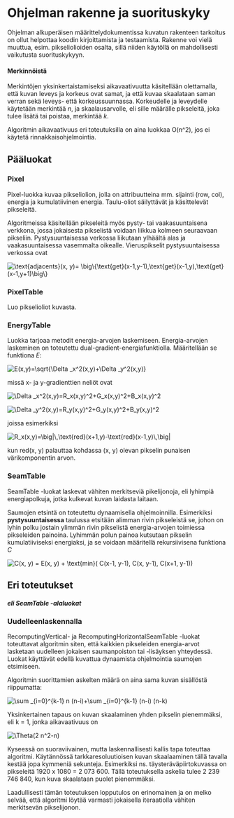 # Ohjelman rakenne ja suorituskyky

Ohjelman alkuperäisen määrittelydokumentissa kuvatun rakenteen tarkoitus on ollut helpottaa koodin kirjoittamista ja testaamista. Rakenne voi vielä muuttua, esim. pikseliolioiden osalta, sillä niiden käytöllä on mahdollisesti vaikutusta suorituskykyyn.

#### Merkinnöistä

Merkintöjen yksinkertaistamiseksi aikavaativuutta käsitellään olettamalla, että kuvan leveys ja korkeus ovat samat, ja että kuvaa skaalataan saman verran sekä leveys- että korkeussuunnassa. Korkeudelle ja leveydelle käytetään merkintää _n_, ja skaalausarvolle, eli sille määrälle pikseleitä, joka tulee lisätä tai poistaa, merkintää _k_.

Algoritmin aikavaativuus eri toteutuksilla on aina luokkaa O(n^2), jos ei käytetä rinnakkaisohjelmointia.

## Pääluokat

### Pixel

Pixel-luokka kuvaa pikseliolion, jolla on attribuutteina mm. sijainti (row, col), energia ja kumulatiivinen energia. Taulu-oliot säilyttävät ja käsittelevät pikseleitä.

Algoritmeissa käsitellään pikseleitä myös pysty- tai vaakasuuntaisena verkkona, jossa jokaisesta pikselistä voidaan liikkua kolmeen seuraavaan pikseliin. Pystysuuntaisessa verkossa liikutaan ylhäältä alas ja vaakasuuntaisessa vasemmalta oikealle. Vieruspikselit pystysuuntaisessa verkossa ovat

<img src="https://latex.codecogs.com/svg.latex?\text{adjacents}(x,&space;y)=&space;\big\{\text{get}(x-1,y-1),\text{get}(x-1,y),\text{get}(x-1,y&plus;1)\big\}" title="\text{adjacents}(x, y)= \big\{\text{get}(x-1,y-1),\text{get}(x-1,y),\text{get}(x-1,y+1)\big\}" /></br>

### PixelTable

Luo pikselioliot kuvasta.

### EnergyTable

Luokka tarjoaa metodit energia-arvojen laskemiseen. Energia-arvojen laskeminen on toteutettu dual-gradient-energiafunktiolla. Määritellään se funktiona _E_:

<img src="https://latex.codecogs.com/svg.latex?E(x,y)=\sqrt{\Delta&space;_x^2(x,y)&plus;\Delta&space;_y^2(x,y)}" title="E(x,y)=\sqrt{\Delta _x^2(x,y)+\Delta _y^2(x,y)}" /></br>

missä x- ja y-gradienttien neliöt ovat

<img src="https://latex.codecogs.com/svg.latex?\Delta&space;_x^2(x,y)=R_x(x,y)^2&plus;G_x(x,y)^2&plus;B_x(x,y)^2" title="\Delta _x^2(x,y)=R_x(x,y)^2+G_x(x,y)^2+B_x(x,y)^2" /></br>

<img src="https://latex.codecogs.com/svg.latex?\Delta&space;_y^2(x,y)=R_y(x,y)^2&plus;G_y(x,y)^2&plus;B_y(x,y)^2" title="\Delta _y^2(x,y)=R_y(x,y)^2+G_y(x,y)^2+B_y(x,y)^2" /></br>

joissa esimerkiksi

<img src="https://latex.codecogs.com/svg.latex?R_x(x,y)=\big|\,\text{red}(x&plus;1,y)-\text{red}(x-1,y)\,\big|" title="R_x(x,y)=\big|\,\text{red}(x+1,y)-\text{red}(x-1,y)\,\big|" /></br>

kun red(x, y) palauttaa kohdassa (x, y) olevan pikselin punaisen värikomponentin arvon.

### SeamTable

SeamTable -luokat laskevat vähiten merkitseviä pikelijonoja, eli lyhimpiä energiapolkuja, jotka kulkevat kuvan laidasta laitaan.

Saumojen etsintä on toteutettu dynaamisella ohjelmoinnilla. Esimerkiksi **pystysuuntaisessa** taulussa etsitään alimman rivin pikseleistä se, johon on lyhin polku jostain ylimmän rivin pikselistä energia-arvojen toimiessa pikseleiden painoina. Lyhimmän polun painoa kutsutaan pikselin kumulatiiviseksi energiaksi, ja se voidaan määritellä rekursiivisena funktiona _C_

<img src="https://latex.codecogs.com/svg.latex?C(x,&space;y)&space;=&space;E(x,&space;y)&space;&plus;&space;\text{min}(&space;C(x-1,&space;y-1),&space;C(x,&space;y-1),&space;C(x&plus;1,&space;y-1))" title="C(x, y) = E(x, y) + \text{min}( C(x-1, y-1), C(x, y-1), C(x+1, y-1))" /></br>  

## Eri toteutukset

#### _eli SeamTable -alaluokat_

### Uudelleenlaskennalla

RecomputingVertical- ja RecomputingHorizontalSeamTable -luokat toteuttavat algoritmin siten, että kaikkien pikseleiden energia-arvot lasketaan uudelleen jokaisen saumanpoiston tai -lisäyksen yhteydessä. Luokat käyttävät edellä kuvattua dynaamista ohjelmointia saumojen etsimiseen.

Algoritmin suorittamien askelten määrä on aina sama kuvan sisällöstä riippumatta:

<img src="https://latex.codecogs.com/svg.latex?\sum&space;_{i=0}^{k-1}&space;n&space;(n-i)&plus;\sum&space;_{i=0}^{k-1}&space;(n-i)&space;(n-k)" title="\sum _{i=0}^{k-1} n (n-i)+\sum _{i=0}^{k-1} (n-i) (n-k)" /></br>

Yksinkertainen tapaus on kuvan skaalaminen yhden pikselin pienemmäksi, eli k = 1, jonka aikavaativuus on

<img src="https://latex.codecogs.com/svg.latex?\Theta(2&space;n^2-n)" title="\Theta(2 n^2-n)" /></br>

Kyseessä on suoraviivainen, mutta laskennallisesti kallis tapa toteuttaa algoritmi. Käytännössä tarkkaresoluutioisen kuvan skaalaaminen tällä tavalla kestää jopa kymmeniä sekunteja. Esimerkiksi ns. täysteräväpiirtokuvassa on pikseleitä 1920 x 1080 = 2 073 600. Tällä toteutuksella askelia tulee 2 239 746 840, kun kuva skaalataan puolet pienemmäksi.

Laadullisesti tämän toteutuksen lopputulos on erinomainen ja on melko selvää, että algoritmi löytää varmasti jokaisella iteraatiolla vähiten merkitsevän pikselijonon.